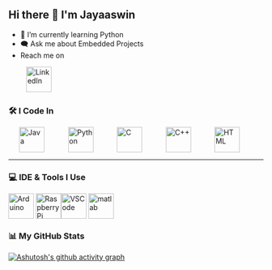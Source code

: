 <h2>Hi there 👋 I'm Jayaaswin</h2>

<ul>
  <li>🔭 I’m currently learning Python</li>
  <li>🗨 Ask me about Embedded Projects</li>
   <li>Reach me on</li>
</ul>


&nbsp;&nbsp;&nbsp;&nbsp;&nbsp;&nbsp;&nbsp;&nbsp;&nbsp;<a href="https://www.linkedin.com/in/jaaswin"><img src="https://skillicons.dev/icons?i=linkedin&theme=dark" width="50" height="50" alt="LinkedIn" /></a>



### 🛠 I Code In  
<p style="display: flex; flex-wrap: wrap; align-items: center; justify-content: space-evenly;">
  <img src="https://skillicons.dev/icons?i=java" alt="Java" width="50" height="50" />&nbsp;
  <img src="https://skillicons.dev/icons?i=py" alt="Python" width="50" height="50" />&nbsp;
  <img src="https://skillicons.dev/icons?i=c" alt="C" width="50" height="50" />&nbsp;
  <img src="https://skillicons.dev/icons?i=cpp" alt="C++" width="50" height="50" />&nbsp;
  <img src="https://skillicons.dev/icons?i=html" alt="HTML" width="50" height="50" />&nbsp;
</p>

---

### 💻 IDE & Tools I Use  
<p style="display: flex; flex-wrap: wrap; align-items: center;">
  <img src="https://skillicons.dev/icons?i=arduino" alt="Arduino" width="50" height="50" />&nbsp;
  <img width="50" height="50" src="https://img.icons8.com/color/48/raspberry-pi.png" alt="Raspberry Pi"/>
  <img src="https://skillicons.dev/icons?i=vscode" alt="VSCode" width="50" height="50" />&nbsp;
  <img src="https://skillicons.dev/icons?i=matlab" alt="matlab" width="50" height="50" />&nbsp;
  
</p>

### 📊 My GitHub Stats  
[![Ashutosh's github activity graph](https://github-readme-activity-graph.vercel.app/graph?username=jaaswin&bg_color=171616&color=edd9ed&line=11c04e&point=28f0ed&area=true&hide_border=true)](https://github.com/ashutosh00710/github-readme-activity-graph)
